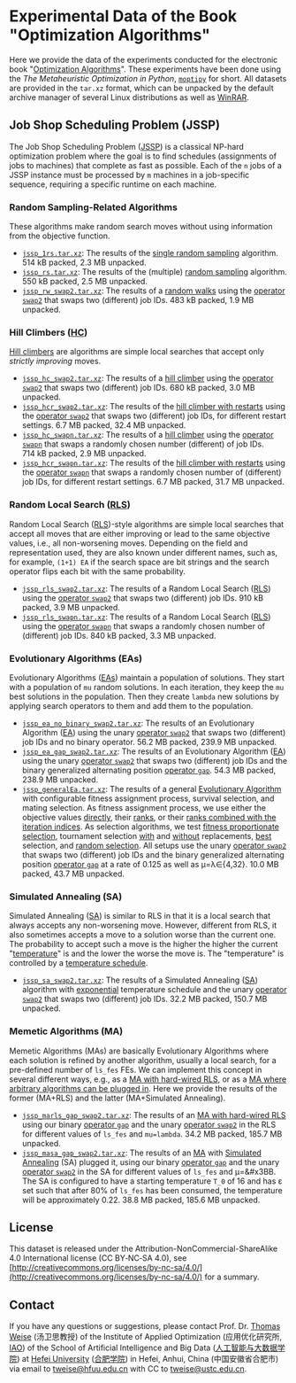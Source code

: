 # Experimental Data of the Book "Optimization Algorithms" 

Here we provide the data of the experiments conducted for the electronic book "[Optimization Algorithms](https://thomasweise.github.io/oa)".
These experiments have been done using the *The Metaheuristic Optimization in Python*, [`moptipy`](https://thomasweise.github.io/moptipy/) for short.
All datasets are provided in the `tar.xz` format, which can be unpacked by the default archive manager of several Linux distributions as well as [WinRAR](https://www.rarlab.com/download.htm).


## Job Shop Scheduling Problem (JSSP)

The Job Shop Scheduling Problem ([JSSP](https://thomasweise.github.io/moptipy/moptipy.examples.jssp.html#module-moptipy.examples.jssp)) is a classical NP-hard optimization problem where the goal is to find schedules (assignments of jobs to machines) that complete as fast as possible.
Each of the `n` jobs of a JSSP instance must be processed by `m` machines in a job-specific sequence, requiring a specific runtime on each machine.

### Random Sampling-Related Algorithms

These algorithms make random search moves without using information from the objective function.

- [`jssp_1rs.tar.xz`](jssp/jssp_1rs.tar.xz): The results of the [single random sampling](https://thomasweise.github.io/moptipy/moptipy.algorithms.html#module-moptipy.algorithms.single_random_sample) algorithm.
  514&nbsp;kB packed, 2.3&nbsp;MB unpacked.
- [`jssp_rs.tar.xz`](jssp/jssp_rs.tar.xz): The results of the (multiple) [random sampling](https://thomasweise.github.io/moptipy/moptipy.algorithms.html#module-moptipy.algorithms.random_sampling) algorithm.
  550&nbsp;kB packed, 2.5&nbsp;MB unpacked.
- [`jssp_rw_swap2.tar.xz`](jssp/jssp_rw_swap2.tar.xz): The results of a [random walks](https://thomasweise.github.io/moptipy/moptipy.algorithms.html#module-moptipy.algorithms.random_walk) using the [operator `swap2`](https://thomasweise.github.io/moptipy/moptipy.operators.permutations.html#module-moptipy.operators.permutations.op1_swap2) that swaps two (different) job IDs.
  483&nbsp;kB packed, 1.9&nbsp;MB unpacked.


### Hill Climbers ([HC](https://thomasweise.github.io/moptipy/moptipy.algorithms.so.html#module-moptipy.algorithms.so.hill_climber))

[Hill climbers](https://thomasweise.github.io/moptipy/moptipy.algorithms.so.html#module-moptipy.algorithms.so.hill_climber) are algorithms are simple local searches that accept only *strictly improving* moves.

- [`jssp_hc_swap2.tar.xz`](jssp/jssp_hc_swap2.tar.xz): The results of a [hill climber](https://thomasweise.github.io/moptipy/moptipy.algorithms.so.html#module-moptipy.algorithms.so.hill_climber) using the [operator `swap2`](https://thomasweise.github.io/moptipy/moptipy.operators.permutations.html#module-moptipy.operators.permutations.op1_swap2) that swaps two (different) job IDs.
  680&nbsp;kB packed, 3.0&nbsp;MB unpacked.
- [`jssp_hcr_swap2.tar.xz`](jssp/jssp_hcr_swap2.tar.xz): The results of the [hill climber with restarts](https://thomasweise.github.io/moptipy/moptipy.algorithms.so.html#module-moptipy.algorithms.so.hill_climber_with_restarts) using the [operator `swap2`](https://thomasweise.github.io/moptipy/moptipy.operators.permutations.html#module-moptipy.operators.permutations.op1_swap2) that swaps two (different) job IDs, for different restart settings.
  6.7&nbsp;MB packed, 32.4&nbsp;MB unpacked.
- [`jssp_hc_swapn.tar.xz`](jssp/jssp_hc_swapn.tar.xz): The results of a [hill climber](https://thomasweise.github.io/moptipy/moptipy.algorithms.so.html#module-moptipy.algorithms.so.hill_climber) using the [operator `swapn`](https://thomasweise.github.io/moptipy/moptipy.operators.permutations.html#module-moptipy.operators.permutations.op1_swapn) that swaps a randomly chosen number (different) of job IDs.
  714&nbsp;kB packed, 2.9&nbsp;MB unpacked.
- [`jssp_hcr_swapn.tar.xz`](jssp/jssp_hcr_swapn.tar.xz): The results of the [hill climber with restarts](https://thomasweise.github.io/moptipy/moptipy.algorithms.so.html#module-moptipy.algorithms.so.hill_climber_with_restarts) using the [operator `swapn`](https://thomasweise.github.io/moptipy/moptipy.operators.permutations.html#module-moptipy.operators.permutations.op1_swapn) that swaps a randomly chosen number of (different) job IDs, for different restart settings.
  6.7&nbsp;MB packed, 31.7&nbsp;MB unpacked.
  
  
### Random Local Search ([RLS](https://thomasweise.github.io/moptipy/moptipy.algorithms.so.html#module-moptipy.algorithms.so.rls))

Random Local Search ([RLS](https://thomasweise.github.io/moptipy/moptipy.algorithms.so.html#module-moptipy.algorithms.so.rls))-style algorithms are simple local searches that accept all moves that are either improving or lead to the same objective values, i.e., all non-worsening moves.
Depending on the field and representation used, they are also known under different names, such as, for example, `(1+1) EA` if the search space are bit strings and the search operator flips each bit with the same probability.

- [`jssp_rls_swap2.tar.xz`](jssp/jssp_rls_swap2.tar.xz): The results of a Random Local Search ([RLS](https://thomasweise.github.io/moptipy/moptipy.algorithms.so.html#module-moptipy.algorithms.so.rls)) using the [operator `swap2`](https://thomasweise.github.io/moptipy/moptipy.operators.permutations.html#module-moptipy.operators.permutations.op1_swap2) that swaps two (different) job IDs.
  910&nbsp;kB packed, 3.9&nbsp;MB unpacked.
- [`jssp_rls_swapn.tar.xz`](jssp/jssp_rls_swapn.tar.xz): The results of a Random Local Search ([RLS](https://thomasweise.github.io/moptipy/moptipy.algorithms.so.html#module-moptipy.algorithms.so.rls)) using the [operator `swapn`](https://thomasweise.github.io/moptipy/moptipy.operators.permutations.html#module-moptipy.operators.permutations.op1_swapn) that swaps a randomly chosen number of (different) job IDs.
  840&nbsp;kB packed, 3.3&nbsp;MB unpacked.


### Evolutionary Algorithms (EAs)

Evolutionary Algorithms ([EAs](https://thomasweise.github.io/moptipy/moptipy.algorithms.so.html#module-moptipy.algorithms.so.ea)) maintain a population of solutions.
They start with a population of `mu` random solutions.
In each iteration, they keep the `mu` best solutions in the population.
Then they create `lambda` new solutions by applying search operators to them and add them to the population.

- [`jssp_ea_no_binary_swap2.tar.xz`](jssp/jssp_ea_no_binary_swap2.tar.xz): The results of an Evolutionary Algorithm ([EA](https://thomasweise.github.io/moptipy/moptipy.algorithms.so.html#module-moptipy.algorithms.so.ea)) using the unary [operator `swap2`](https://thomasweise.github.io/moptipy/moptipy.operators.permutations.html#module-moptipy.operators.permutations.op1_swap2) that swaps two (different) job IDs and no binary operator.
  56.2&nbsp;MB packed, 239.9&nbsp;MB unpacked.
- [`jssp_ea_gap_swap2.tar.xz`](jssp/jssp_ea_gap_swap2.tar.xz): The results of an Evolutionary Algorithm ([EA](https://thomasweise.github.io/moptipy/moptipy.algorithms.so.html#module-moptipy.algorithms.so.ea)) using the unary [operator `swap2`](https://thomasweise.github.io/moptipy/moptipy.operators.permutations.html#module-moptipy.operators.permutations.op1_swap2) that swaps two (different) job IDs and the binary generalized alternating position [operator `gap`](https://thomasweise.github.io/moptipy/moptipy.operators.permutations.html#moptipy.operators.permutations.op2_gap.Op2GeneralizedAlternatingPosition).
  54.3&nbsp;MB packed, 238.9&nbsp;MB unpacked.
- [`jssp_generalEa.tar.xz`](jssp/jssp_generalEa.tar.xz): The results of a general [Evolutionary Algorithm](https://thomasweise.github.io/moptipy/moptipy.algorithms.so.html#moptipy.algorithms.so.general_ea.GeneralEA) with configurable fitness assignment process, survival selection, and mating selection.
  As fitness assignment process, we use either the objective values [directly](https://thomasweise.github.io/moptipy/moptipy.algorithms.so.fitnesses.html#module-moptipy.algorithms.so.fitnesses.direct), their [ranks](https://thomasweise.github.io/moptipy/moptipy.algorithms.so.fitnesses.html#module-moptipy.algorithms.so.fitnesses.rank), or their [ranks combined with the iteration indices](https://thomasweise.github.io/moptipy/moptipy.algorithms.so.fitnesses.html#module-moptipy.algorithms.so.fitnesses.rank_and_iteration).
  As selection algorithms, we test [fitness proportionate selection](https://thomasweise.github.io/moptipy/moptipy.algorithms.modules.selections.html#module-moptipy.algorithms.modules.selections.fitness_proportionate_sus), tournament selection [with](https://thomasweise.github.io/moptipy/moptipy.algorithms.modules.selections.html#module-moptipy.algorithms.modules.selections.tournament_with_repl) and [without](https://thomasweise.github.io/moptipy/moptipy.algorithms.modules.selections.html#module-moptipy.algorithms.modules.selections.tournament_without_repl) replacements, [best](https://thomasweise.github.io/moptipy/moptipy.algorithms.modules.selections.html#module-moptipy.algorithms.modules.selections.best) selection, and [random selection](https://thomasweise.github.io/moptipy/moptipy.algorithms.modules.selections.html#module-moptipy.algorithms.modules.selections.random_without_repl).
  All setups use the unary [operator `swap2`](https://thomasweise.github.io/moptipy/moptipy.operators.permutations.html#module-moptipy.operators.permutations.op1_swap2) that swaps two (different) job IDs and the binary generalized alternating position [operator `gap`](https://thomasweise.github.io/moptipy/moptipy.operators.permutations.html#moptipy.operators.permutations.op2_gap.Op2GeneralizedAlternatingPosition) at a rate of 0.125 as well as &#x3BC;=&#x3BB;&#x2208;{4,32}.
  10.0&nbsp;MB packed, 43.7&nbsp;MB unpacked.


### Simulated Annealing (SA)

Simulated Annealing ([SA](https://thomasweise.github.io/moptipy/moptipy.algorithms.so.html#module-moptipy.algorithms.so.simulated_annealing)) is similar to RLS in that it is a local search that always accepts any non-worsening move.
However, different from RLS, it also sometimes accepts a move to a solution worse than the current one.
The probability to accept such a move is the higher the higher the current "[temperature](https://thomasweise.github.io/moptipy/moptipy.algorithms.so.html#moptipy.algorithms.so.temperature_schedule.TemperatureSchedule.temperature)" is and the lower the worse the move is.
The "temperature" is controlled by a [temperature schedule](https://thomasweise.github.io/moptipy/moptipy.algorithms.so.html#module-moptipy.algorithms.so.temperature_schedule).

- [`jssp_sa_swap2.tar.xz`](jssp/jssp_sa_swap2.tar.xz): The results of a Simulated Annealing ([SA](https://thomasweise.github.io/moptipy/moptipy.algorithms.so.html#module-moptipy.algorithms.so.simulated_annealing)) algorithm with [exponential](https://thomasweise.github.io/moptipy/moptipy.algorithms.so.html#moptipy.algorithms.so.temperature_schedule.ExponentialSchedule) temperature schedule and the unary [operator `swap2`](https://thomasweise.github.io/moptipy/moptipy.operators.permutations.html#module-moptipy.operators.permutations.op1_swap2) that swaps two (different) job IDs.
  32.2&nbsp;MB packed, 150.7&nbsp;MB unpacked.
 

### Memetic Algorithms (MA)

Memetic Algorithms (MAs) are basically Evolutionary Algorithms where each solution is refined by another algorithm, usually a local search, for a pre-defined number of `ls_fes`&nbsp;FEs.
We can implement this concept in several different ways, e.g., as a [MA with hard-wired RLS](https://thomasweise.github.io/moptipy/moptipy.algorithms.so.html#module-moptipy.algorithms.so.marls), or as a [MA where arbitrary algorithms can be plugged in](https://thomasweise.github.io/moptipy/moptipy.algorithms.so.html#module-moptipy.algorithms.so.ma).
Here we provide the results of the former (MA+RLS) and the latter (MA+Simulated Annealing).

- [`jssp_marls_gap_swap2.tar.xz`](jssp/jssp_marls_gap_swap2.tar.xz): The results of an [MA with hard-wired RLS](https://thomasweise.github.io/moptipy/moptipy.algorithms.so.html#module-moptipy.algorithms.so.marls) using our binary [operator `gap`](https://thomasweise.github.io/moptipy/moptipy.operators.permutations.html#moptipy.operators.permutations.op2_gap.Op2GeneralizedAlternatingPosition) and the unary [operator `swap2`](https://thomasweise.github.io/moptipy/moptipy.operators.permutations.html#module-moptipy.operators.permutations.op1_swap2) in the RLS for different values of `ls_fes` and `mu=lambda`.
  34.2&nbsp;MB packed, 185.7&nbsp;MB unpacked. 
- [`jssp_masa_gap_swap2.tar.xz`](jssp/jssp_masa_gap_swap2.tar.xz): The results of an [MA](https://thomasweise.github.io/moptipy/moptipy.algorithms.so.html#module-moptipy.algorithms.so.ma) with [Simulated Annealing](https://thomasweise.github.io/moptipy/moptipy.algorithms.so.html#module-moptipy.algorithms.so.simulated_annealing) (SA) plugged it, using our binary [operator `gap`](https://thomasweise.github.io/moptipy/moptipy.operators.permutations.html#moptipy.operators.permutations.op2_gap.Op2GeneralizedAlternatingPosition) and the unary [operator `swap2`](https://thomasweise.github.io/moptipy/moptipy.operators.permutations.html#module-moptipy.operators.permutations.op1_swap2) in the SA for different values of `ls_fes` and &#x3BC;=&#x3BB.
  The SA is configured to have a starting temperature&nbsp;`T_0` of&nbsp;16 and has &#x3B5; set such that after 80% of `ls_fes` has been consumed, the temperature will be approximately&nbsp;0.22.
  38.8&nbsp;MB packed, 185.6&nbsp;MB unpacked.


## License

This dataset is released under the Attribution-NonCommercial-ShareAlike 4.0 International license (CC&nbsp;BY&#8209;NC&#8209;SA&nbsp;4.0), see [http://creativecommons.org/licenses/by-nc-sa/4.0/](http://creativecommons.org/licenses/by-nc-sa/4.0/) for a summary.


## Contact

If you have any questions or suggestions, please contact
Prof. Dr. [Thomas Weise](http://iao.hfuu.edu.cn/5) (汤卫思教授) of the 
Institute of Applied Optimization (应用优化研究所, [IAO](http://iao.hfuu.edu.cn)) of the
School of Artificial Intelligence and Big Data ([人工智能与大数据学院](http://www.hfuu.edu.cn/aibd/)) at
[Hefei University](http://www.hfuu.edu.cn/english/) ([合肥学院](http://www.hfuu.edu.cn/)) in
Hefei, Anhui, China (中国安徽省合肥市) via
email to [tweise@hfuu.edu.cn](mailto:tweise@hfuu.edu.cn) with CC to [tweise@ustc.edu.cn](mailto:tweise@ustc.edu.cn).
